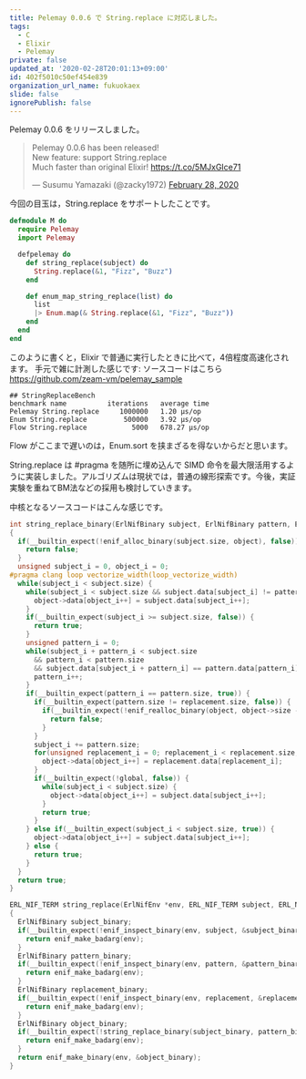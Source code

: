 ```yaml
---
title: Pelemay 0.0.6 で String.replace に対応しました。
tags:
  - C
  - Elixir
  - Pelemay
private: false
updated_at: '2020-02-28T20:01:13+09:00'
id: 402f5010c50ef454e839
organization_url_name: fukuokaex
slide: false
ignorePublish: false
---
```

Pelemay 0.0.6 をリリースしました。

<blockquote class="twitter-tweet"><p lang="en" dir="ltr">Pelemay 0.0.6 has been released!<br>New feature: support String.replace<br>Much faster than original Elixir! <a href="https://t.co/5MJxGIce71">https://t.co/5MJxGIce71</a></p>&mdash; Susumu Yamazaki (@zacky1972) <a href="https://twitter.com/zacky1972/status/1233343548378025984?ref_src=twsrc%5Etfw">February 28, 2020</a></blockquote> <script async src="https://platform.twitter.com/widgets.js" charset="utf-8"></script>

今回の目玉は，String.replace をサポートしたことです。

```elixir
defmodule M do
  require Pelemay
  import Pelemay

  defpelemay do
    def string_replace(subject) do
      String.replace(&1, "Fizz", "Buzz")
    end

    def enum_map_string_replace(list) do
      list
      |> Enum.map(& String.replace(&1, "Fizz", "Buzz"))
    end
  end
end
```

このように書くと，Elixir で普通に実行したときに比べて，4倍程度高速化されます。
手元で雑に計測した感じです: ソースコードはこちら https://github.com/zeam-vm/pelemay_sample

```
## StringReplaceBench
benchmark name          iterations   average time 
Pelemay String.replace     1000000   1.20 µs/op
Enum String.replace         500000   3.92 µs/op
Flow String.replace           5000   678.27 µs/op
```

Flow がここまで遅いのは，Enum.sort を挟まざるを得ないからだと思います。

String.replace は #pragma を随所に埋め込んで SIMD 命令を最大限活用するように実装しました。アルゴリズムは現状では，普通の線形探索です。今後，実証実験を重ねてBM法などの採用も検討していきます。

中核となるソースコードはこんな感じです。

```c
int string_replace_binary(ErlNifBinary subject, ErlNifBinary pattern, ErlNifBinary replacement, bool global, ErlNifBinary *object)
{
  if(__builtin_expect(!enif_alloc_binary(subject.size, object), false)) {
    return false;
  }
  unsigned subject_i = 0, object_i = 0;
#pragma clang loop vectorize_width(loop_vectorize_width)
  while(subject_i < subject.size) {
    while(subject_i < subject.size && subject.data[subject_i] != pattern.data[0]) {
      object->data[object_i++] = subject.data[subject_i++];
    }
    if(__builtin_expect(subject_i >= subject.size, false)) {
      return true;
    }
    unsigned pattern_i = 0;
    while(subject_i + pattern_i < subject.size
      && pattern_i < pattern.size 
      && subject.data[subject_i + pattern_i] == pattern.data[pattern_i]) {
      pattern_i++;
    }
    if(__builtin_expect(pattern_i == pattern.size, true)) {
      if(__builtin_expect(pattern.size != replacement.size, false)) {
        if(__builtin_expect(!enif_realloc_binary(object, object->size - pattern.size + replacement.size), false)) {
          return false;
        }
      }
      subject_i += pattern.size;
      for(unsigned replacement_i = 0; replacement_i < replacement.size; replacement_i++) {
        object->data[object_i++] = replacement.data[replacement_i];
      }
      if(__builtin_expect(!global, false)) {
        while(subject_i < subject.size) {
          object->data[object_i++] = subject.data[subject_i++];
        }
        return true;
      }
    } else if(__builtin_expect(subject_i < subject.size, true)) {
      object->data[object_i++] = subject.data[subject_i++];
    } else {
      return true;
    }
  }
  return true;
}

ERL_NIF_TERM string_replace(ErlNifEnv *env, ERL_NIF_TERM subject, ERL_NIF_TERM pattern, ERL_NIF_TERM replacement, bool global)
{
  ErlNifBinary subject_binary;
  if(__builtin_expect(!enif_inspect_binary(env, subject, &subject_binary), false)) {
    return enif_make_badarg(env);
  }
  ErlNifBinary pattern_binary;
  if(__builtin_expect(!enif_inspect_binary(env, pattern, &pattern_binary), false)) {
    return enif_make_badarg(env);
  }
  ErlNifBinary replacement_binary;
  if(__builtin_expect(!enif_inspect_binary(env, replacement, &replacement_binary), false)) {
    return enif_make_badarg(env);
  }
  ErlNifBinary object_binary;
  if(__builtin_expect(!string_replace_binary(subject_binary, pattern_binary, replacement_binary, global, &object_binary), false)) {
    return enif_make_badarg(env);
  }
  return enif_make_binary(env, &object_binary);
}
```

